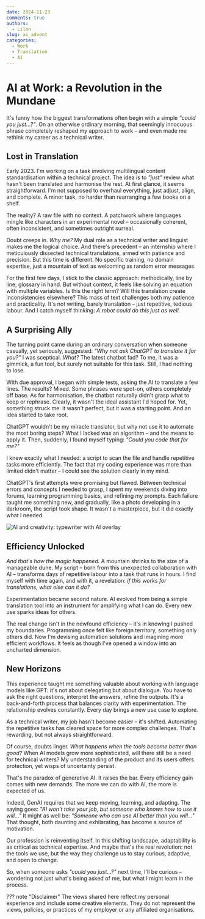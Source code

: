 ```yaml
---
date: 2024-11-23
comments: true
authors:
  - Lilon
slug: ai_advent
categories:
  - Work
  - Translation
  - AI
---
```


# AI at Work: a Revolution in the Mundane

It's funny how the biggest transformations often begin with a simple *"could you just...?"*. On an otherwise ordinary morning, that seemingly innocuous phrase completely reshaped my approach to work – and even made me rethink my career as a technical writer.

<!-- more -->

## Lost in Translation

Early 2023. I'm working on a task involving multilingual content standardisation within a technical project. The idea is to *"just"* review what hasn't been translated and harmonise the rest. At first glance, it seems straightforward. I'm not supposed to overhaul everything, just adjust, align, and complete. A minor task, no harder than rearranging a few books on a shelf.

The reality? A raw file with no context. A patchwork where languages mingle like characters in an experimental novel – occasionally coherent, often inconsistent, and sometimes outright surreal.

Doubt creeps in. *Why me?* My dual role as a technical writer and linguist makes me the logical choice. And there's precedent – an internship where I meticulously dissected technical translations, armed with patience and precision. But this time is different. No specific training, no domain expertise, just a mountain of text as welcoming as random error messages.

For the first few days, I stick to the classic approach: methodically, line by line, glossary in hand. But without context, it feels like solving an equation with multiple variables. Is this the right term? Will this translation create inconsistencies elsewhere? This mass of text challenges both my patience and practicality. It's not writing, barely translation – just repetitive, tedious labour. And I catch myself thinking: *A robot could do this just as well.*

## A Surprising Ally

The turning point came during an ordinary conversation when someone casually, yet seriously, suggested: *"Why not ask ChatGPT to translate it for you?"* I was sceptical. *What?* The latest chatbot fad? To me, it was a gimmick, a fun tool, but surely not suitable for this task. Still, I had nothing to lose.

With due approval, I began with simple tests, asking the AI to translate a few lines. The results? Mixed. Some phrases were spot-on, others completely off base. As for harmonisation, the chatbot naturally didn't grasp what to keep or rephrase. Clearly, it wasn't the ideal assistant I'd hoped for. Yet, something struck me: it wasn't perfect, but it was a starting point. And an idea started to take root.

ChatGPT wouldn't be my miracle translator, but why not use it to automate the most boring steps? What I lacked was an algorithm – and the means to apply it. Then, suddenly, I found myself typing: *"Could you code that for me?"*

I knew exactly what I needed: a script to scan the file and handle repetitive tasks more efficiently. The fact that my coding experience was more than limited didn't matter – I could see the solution clearly in my mind.

ChatGPT's first attempts were promising but flawed. Between technical errors and concepts I needed to grasp, I spent my weekends diving into forums, learning programming basics, and refining my prompts. Each failure taught me something new, and gradually, like a photo developing in a darkroom, the script took shape. It wasn't a masterpiece, but it did exactly what I needed.

![AI and creativity: typewriter with AI overlay](https://images-wixmp-ed30a86b8c4ca887773594c2.wixmp.com/f/09c917d0-f5ca-4b29-a706-5e3ed5489e13/dilk84k-5ac52eb8-b77c-4daa-9288-d229b512d53e.jpg/v1/fill/w_1280,h_962,q_75,strp/evolving_creativity__an_ai_doodle_by_li__lon_dilk84k-fullview.jpg?token=eyJ0eXAiOiJKV1QiLCJhbGciOiJIUzI1NiJ9.eyJzdWIiOiJ1cm46YXBwOjdlMGQxODg5ODIyNjQzNzNhNWYwZDQxNWVhMGQyNmUwIiwiaXNzIjoidXJuOmFwcDo3ZTBkMTg4OTgyMjY0MzczYTVmMGQ0MTVlYTBkMjZlMCIsIm9iaiI6W1t7ImhlaWdodCI6Ijw9OTYyIiwicGF0aCI6IlwvZlwvMDljOTE3ZDAtZjVjYS00YjI5LWE3MDYtNWUzZWQ1NDg5ZTEzXC9kaWxrODRrLTVhYzUyZWI4LWI3N2MtNGRhYS05Mjg4LWQyMjliNTEyZDUzZS5qcGciLCJ3aWR0aCI6Ijw9MTI4MCJ9XV0sImF1ZCI6WyJ1cm46c2VydmljZTppbWFnZS5vcGVyYXRpb25zIl19.K_bY8dDZNEFmymZKPxri6ghFU9Ya1zMJ_ULv1IMr6MM)

## Efficiency Unlocked

*And that's how the magic happened.* A mountain shrinks to the size of a manageable dune. My script – born from this unexpected collaboration with AI – transforms days of repetitive labour into a task that runs in hours. I find myself with time again, and with it, a revelation: *if this works for translations, what else can it do?*

Experimentation became second nature. AI evolved from being a simple translation tool into an instrument for amplifying what I can do. Every new use sparks ideas for others.

The real change isn't in the newfound efficiency – it's in knowing I pushed my boundaries. Programming once felt like foreign territory, something only others did. Now I'm devising automation solutions and imagining more efficient workflows. It feels as though I've opened a window into an uncharted dimension.

## New Horizons

This experience taught me something valuable about working with language models like GPT: it's not about delegating but about dialogue. You have to ask the right questions, interpret the answers, refine the outputs. It's a back-and-forth process that balances clarity with experimentation. The relationship evolves constantly. Every day brings a new use case to explore.

As a technical writer, my job hasn't become easier – it's shifted. Automating the repetitive tasks has cleared space for more complex challenges. That's rewarding, but not always straightforward.

Of course, doubts linger. *What happens when the tools become better than good?* When AI models grow more sophisticated, will there still be a need for technical writers? My understanding of the product and its users offers protection, yet wisps of uncertainty persist.

That's the paradox of generative AI. It raises the bar. Every efficiency gain comes with new demands. The more we can do with AI, the more is expected of us.

Indeed, GenAI requires that we keep moving, learning, and adapting. The saying goes: *"AI won't take your job, but someone who knows how to use it will..."* It might as well be: *"Someone who can use AI better than you will..."* That thought, both daunting and exhilarating, has become a source of motivation.

Our profession is reinventing itself. In this shifting landscape, adaptability is as critical as technical expertise. And maybe that's the real revolution: not the tools we use, but the way they challenge us to stay curious, adaptive, and open to change.

So, when someone asks *"could you just...?"* next time, I'll be curious – wondering not just what's being asked of me, but what I might learn in the process.

??? note "Disclaimer"
    The views shared here reflect my personal experience and include some creative elements. They do not represent the views, policies, or practices of my employer or any affiliated organisations.
